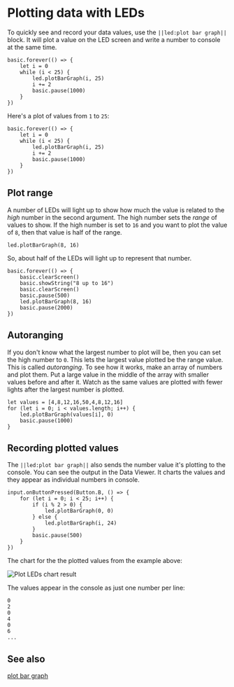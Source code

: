 # Plotting data with LEDs

To quickly see and record your data values, use the `||led:plot bar graph||` block. It will plot a value on the LED screen and write a number to console at the same time.

```blocks
basic.forever(() => {
    let i = 0
    while (i < 25) {
        led.plotBarGraph(i, 25)
        i += 2
        basic.pause(1000)
    }
})
```

Here's a plot of values from `1` to `25`:

```sim
basic.forever(() => {
    let i = 0
    while (i < 25) {
        led.plotBarGraph(i, 25)
        i += 2
        basic.pause(1000)
    }
})
```

## Plot range

A number of LEDs will light up to show how much the value is related to the *high* number in the second argument. The high number sets the *range* of values to show. If the high number is set to `16` and you want to plot the value of `8`, then that value is half of the range.

```block
led.plotBarGraph(8, 16)
```

So, about half of the LEDs will light up to represent that number.

```sim
basic.forever(() => {
    basic.clearScreen()
    basic.showString("8 up to 16")
    basic.clearScreen()
    basic.pause(500)
    led.plotBarGraph(8, 16)
    basic.pause(2000)
})
```

## Autoranging

If you don't know what the largest number to plot will be, then you can set the high number to `0`. This lets the largest value plotted be the range value. This is called *autoranging*. To see how it works, make an array of numbers and plot them. Put a large value in the middle of the array with smaller values before and after it. Watch as the same values are plotted with fewer lights after the largest number is plotted.

```blocks
let values = [4,8,12,16,50,4,8,12,16]
for (let i = 0; i < values.length; i++) {
    led.plotBarGraph(values[i], 0)
    basic.pause(1000)
}
```

## Recording plotted values

The `||led:plot bar graph||` also sends the number value it's plotting to the console. You can see the output in the Data Viewer. It charts the values and they appear as individual numbers in console.

```blocks
input.onButtonPressed(Button.B, () => {
    for (let i = 0; i < 25; i++) {
        if (i % 2 > 0) {
            led.plotBarGraph(0, 0)
        } else {
            led.plotBarGraph(i, 24)
        }
        basic.pause(500)
    }
})
```

The chart for the the plotted values from the example above:

![Plot LEDs chart result](/static/mb/device/data-analysis/plot-bar-graph.jpg)

The values appear in the console as just one number per line:

    0
    2
    0
    4
    0
    6
    ...
    

## See also

[plot bar graph](/reference/led/plot-bar-graph)